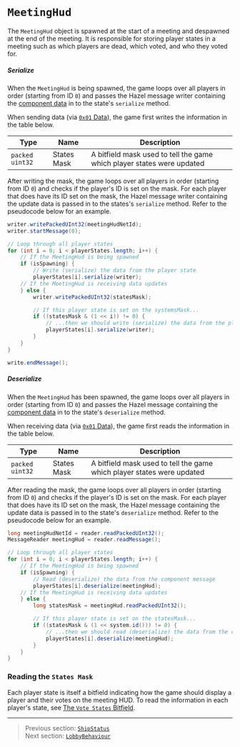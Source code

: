 # `MeetingHud`

The `MeetingHud` object is spawned at the start of a meeting and despawned at the end of the meeting. It is responsible for storing player states in a meeting such as which players are dead, which voted, and who they voted for.

##### Serialize

When the `MeetingHud` is being spawned, the game loops over all players in order (starting from ID `0`) and passes the Hazel message writer containing the [component data](../03_gamedata_and_gamedatato_message_types/04_spawn.md#the-component-structure) in to the state's `serialize` method.

When sending data (via [`0x01` Data](../03_gamedata_and_gamedatato_message_types/01_data.md)), the game first writes the information in the table below.

| Type | Name | Description |
| --- | --- | --- |
| `packed uint32` | States Mask | A bitfield mask used to tell the game which player states were updated |

After writing the mask, the game loops over all players in order (starting from ID `0`) and checks if the player's ID is set on the mask. For each player that does have its ID set on the mask, the Hazel message writer containing the update data is passed in to the states's `serialize` method. Refer to the pseudocode below for an example.

```java
writer.writePackedUInt32(meetingHudNetId);
writer.startMessage(0);

// Loop through all player states
for (int i = 0; i < playerStates.length; i++) {
    // If the MeetingHud is being spawned
    if (isSpawning) {
        // Write (serialize) the data from the player state
        playerStates[i].serialize(writer);
    // If the MeetingHud is receiving data updates
    } else {
        writer.writePackedUInt32(statesMask);

        // If this player state is set on the systemsMask...
        if ((statesMask & (1 << i)) != 0) {
            // ...then we should write (serialize) the data from the player state
            playerStates[i].serialize(writer);
        }
    }
}

write.endMessage();
```

##### Deserialize

When the `MeetingHud` has been spawned, the game loops over all players in order (starting from ID `0`) and passes the Hazel message containing the [component data](../03_gamedata_and_gamedatato_message_types/04_spawn.md#the-component-structure) in to the state's `deserialize` method.

When receiving data (via [`0x01` Data](../03_gamedata_and_gamedatato_message_types/01_data.md)), the game first reads the information in the table below.

| Type | Name | Description |
| --- | --- | --- |
| `packed uint32` | States Mask | A bitfield mask used to tell the game which player states were updated |

After reading the mask, the game loops over all players in order (starting from ID `0`) and checks if the player's ID is set on the mask. For each player that does have its ID set on the mask, the Hazel message containing the update data is passed in to the state's `deserialize` method. Refer to the pseudocode below for an example.

```java
long meetingHudNetId = reader.readPackedUInt32();
MessageReader meetingHud = reader.readMessage();

// Loop through all player states
for (int i = 0; i < playerStates.length; i++) {
    // If the MeetingHud is being spawned
    if (isSpawning) {
        // Read (deserialize) the data from the component message
        playerStates[i].deserialize(meetingHud);
    // If the MeetingHud is receiving data updates
    } else {
        long statesMask = meetingHud.readPackedUInt32();

        // If this player state is set on the statesMask...
        if ((statesMask & (1 << system.id())) != 0) {
            // ...then we should read (deserialize) the data from the component message
            playerStates[i].deserialize(meetingHud);
        }
    }
}
```

### Reading the `States Mask`

Each player state is itself a bitfield indicating how the game should display a player and their votes on the meeting HUD. To read the information in each player's state, see [The `Vote States` Bitfield](../04_rpc_message_types/23_votingcomplete.md#the-vote-states-bitfield).

---

> Previous section: [`ShipStatus`](00_shipstatus.md)<br>
> Next section: [`LobbyBehaviour`](02_lobbybehaviour.md)
